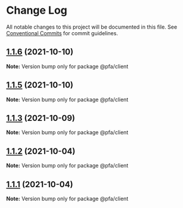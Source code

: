 # Change Log

All notable changes to this project will be documented in this file.
See [Conventional Commits](https://conventionalcommits.org) for commit guidelines.

## [1.1.6](https://github.com/nkalpak/monorepo-boilerplate/compare/v1.1.4...v1.1.6) (2021-10-10)

**Note:** Version bump only for package @pfa/client





## [1.1.5](https://github.com/nkalpak/monorepo-boilerplate/compare/v1.1.4...v1.1.5) (2021-10-10)

**Note:** Version bump only for package @pfa/client





## [1.1.3](https://github.com/nkalpak/monorepo-boilerplate/compare/v1.1.1...v1.1.3) (2021-10-09)

**Note:** Version bump only for package @pfa/client





## [1.1.2](https://github.com/nkalpak/monorepo-boilerplate/compare/v1.1.1...v1.1.2) (2021-10-04)

**Note:** Version bump only for package @pfa/client





## [1.1.1](https://github.com/nkalpak/monorepo-boilerplate/compare/v1.1.0...v1.1.1) (2021-10-04)

**Note:** Version bump only for package @pfa/client

